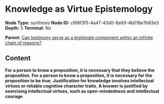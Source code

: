 # Knowledge as Virtue Epistemology

**Node Type:** synthesis
**Node ID:** cf68f3f5-4a47-43d0-8a93-4b018e7b83e3
**Depth:** 5
**Terminal:** No

**Parent:** [Can testimony serve as a legitimate component within an infinite chain of reasons?](can-testimony-serve-as-a-legitimate-component-within-an-infinite-chain-of-reasons-antithesis-cb594424-a395-4afc-acb9-4d57f4251d75.md)

## Content

**For a person to know a proposition, it is necessary that they believe the proposition**, **For a person to know a proposition, it is necessary for the proposition to be true**, **Justification for knowledge involves intellectual virtues or reliable cognitive character traits**, **A knower is justified by exercising intellectual virtues, such as open-mindedness and intellectual courage**
